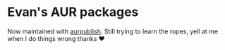 # Evan's AUR packages

Now maintained with [aurpublish](https://github.com/eli-schwartz/aurpublish).
Still trying to learn the ropes, yell at me when I do things wrong thanks ♥️

